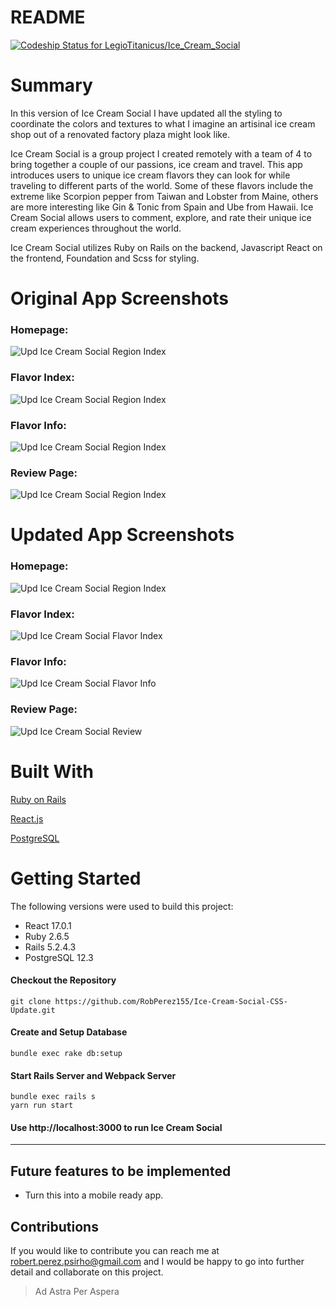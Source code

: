 # README
[![Codeship Status for LegioTitanicus/Ice_Cream_Social](https://app.codeship.com/projects/cafd2db0-ace2-0138-c747-76dd5aede139/status?branch=master)](https://app.codeship.com/projects/403543)


# Summary
In this version of Ice Cream Social I have updated all the styling to coordinate the colors and textures to what I imagine an artisinal ice cream shop out of a renovated factory plaza might look like. 

Ice Cream Social is a group project I created remotely with a team of 4 to bring together a couple of our passions, ice cream and travel. This app introduces users to unique ice cream flavors they can look for while traveling to different parts of the world. Some of these flavors include the extreme like Scorpion pepper from Taiwan and Lobster from Maine, others are more interesting like Gin & Tonic from Spain and Ube from Hawaii. Ice Cream Social allows users to comment, explore, and rate their unique ice cream experiences throughout the world. 

Ice Cream Social utilizes Ruby on Rails on the backend, Javascript React on the frontend, Foundation and Scss for styling.

# Original App Screenshots
### Homepage:
![Upd Ice Cream Social Region Index](https://i.ibb.co/RjkWBvj/Region-Index-Page.png "Homepage")
### Flavor Index:
![Upd Ice Cream Social Region Index](https://i.ibb.co/vQKzkrj/Flavor-Index-Page.png "Flavor Index")
### Flavor Info:
![Upd Ice Cream Social Region Index](https://i.ibb.co/Z8hDfGV/Flavor-Info-Page.png "Flavor Info")
### Review Page:
![Upd Ice Cream Social Region Index](https://i.ibb.co/7VjcGVh/Review-Page-1.png "Review Page")

# Updated App Screenshots
### Homepage:
![Upd Ice Cream Social Region Index](https://i.ibb.co/Sm89wR2/Upd-Region-Index-Page.png "Homepage")
### Flavor Index:
![Upd Ice Cream Social Flavor Index](https://i.ibb.co/zxY7TBc/Upd-Flavor-Index-Page.png "Flavor Index")
### Flavor Info:
![Upd Ice Cream Social Flavor Info](https://i.ibb.co/02K9LH7/Upd-Flavor-Info-Page.png "Flavor Info")
### Review Page:
![Upd Ice Cream Social Review](https://i.ibb.co/Hxj8Lqq/Upd-Review-Page.png "Review")

# Built With
[Ruby on Rails](https://guides.rubyonrails.org/ "Ruby on Rails Documentation")

[React.js](https://reactjs.org/docs/getting-started.html "React.js Documentation")

[PostgreSQL](https://www.postgresql.org/docs/12/index.html "PostgreSQL Documentation")


# Getting Started
The following versions were used to build this project:

- React 17.0.1
- Ruby 2.6.5
- Rails 5.2.4.3
- PostgreSQL 12.3

#### Checkout the Repository
```
git clone https://github.com/RobPerez155/Ice-Cream-Social-CSS-Update.git
```

#### Create and Setup Database
```
bundle exec rake db:setup
```

#### Start Rails Server and Webpack Server
```
bundle exec rails s
yarn run start
```

#### Use http://localhost:3000 to run Ice Cream Social
---

## Future features to be implemented
- Turn this into a mobile ready app.

## Contributions
If you would like to contribute you can reach me at robert.perez.psirho@gmail.com and I would be happy to go into further detail and collaborate on this project.

>Ad Astra Per Aspera
